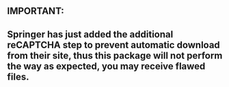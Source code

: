 ## IMPORTANT:

## Springer has just added the additional reCAPTCHA step to prevent automatic download from their site, thus this package will not perform the way as expected, you may receive flawed files.
